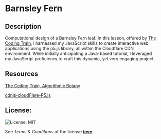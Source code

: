 # Barnsley Fern

## Description
Computational design of a Barnsley Fern leaf.  In this lesson, offered by [The Coding Train](https://thecodingtrain.com), I harnessed my JavaScript skills to create interactive web applications using the p5.js library, all within the Cloudflare CDN environment. While initially anticipating a Java-based tutorial, I leveraged my JavaScript proficiency to craft this dynamic, yet very engaging project.

## Resources
[The Coding Train, Algorithmic Botany](https://thecodingtrain.com/tracks/algorithmic-botany)

[cdnjs-cloudFlare-P5.js](https://cdnjs.com/libraries/p5.js?ref=bulkan-evcimen.com)

## License:
  
![License: MIT](https://img.shields.io/badge/license-MIT-brightgreen)
  
See *Terms & Conditions* of the license [***here***](https://opensource.org/licenses/MIT).

